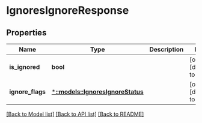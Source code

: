 # IgnoresIgnoreResponse

## Properties
Name | Type | Description | Notes
------------ | ------------- | ------------- | -------------
**is_ignored** | **bool** |  | [optional] [default to null]
**ignore_flags** | [***::models::IgnoresIgnoreStatus**](Ignores.IgnoreStatus.md) |  | [optional] [default to null]

[[Back to Model list]](../README.md#documentation-for-models) [[Back to API list]](../README.md#documentation-for-api-endpoints) [[Back to README]](../README.md)


